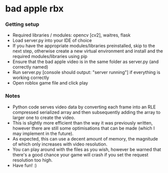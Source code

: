 # bad apple rbx

### Getting setup

- Required libraries / modules: opencv [cv2], waitres, flask
- Load server.py into your IDE of choice
- If you have the appropriate modules/libraries preinstalled, skip to the next step, otherwise create a new virtual environment and install and the required modules/libraries using pip
- Ensure that the bad apple video is in the same folder as server.py (and correctly named)
- Run server.py [console should output: "server running"] if everything is working correctly
- Open roblox game file and click play

### Notes

- Python code serves video data by converting each frame into an RLE compressed serialized array and then subsequently adding the array to larger one to create the video.
- This is slightly more efficient than the way it was previously written, however there are still some optimisations that can be made (which I may implement in the future).
- As expected, this can use a decent amount of memory, the magnitude of which only increases with video resolution.
- You can play around with the files as you wish, however be warned that there's a good chance your game will crash if you set the request resolution too high.
- Have fun! :)
